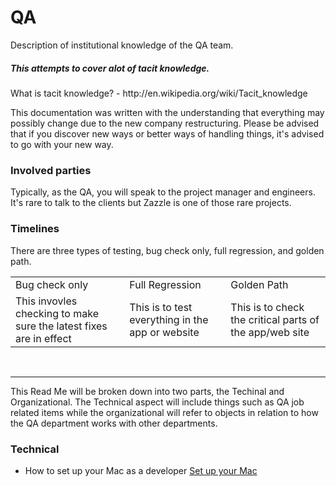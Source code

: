 <h1> QA </h1>
Description of institutional knowledge of the QA team.  


<h5> This attempts to cover alot of tacit knowledge.</h5>
What is tacit knowledge? - http://en.wikipedia.org/wiki/Tacit_knowledge

This documentation was written with the understanding that everything may possibly change due to the new company restructuring.  Please be advised that if you discover new ways or better ways of handling things, it's advised to go with your new way.  


<h3>Involved parties </h3>
Typically, as the QA, you will speak to the project manager and engineers.  It's rare to talk to the clients but Zazzle is one of those rare projects.  

<h3> Timelines </h3>
There are three types of testing, bug check only, full regression, and golden path.  

<table style="width:100%">
<tr>
  <td>Bug check only</td>
  <td>Full Regression</td>
  <td>Golden Path</td>
</tr>
<tr>
  <td>This invovles checking to make sure the latest fixes are in effect</td>
  <td>This is to test everything in the app or website</td>
  <td>This is to check the critical parts of the app/web site</td>
<tr/>
</table>
<br/>

<hr>

This Read Me will be broken down into two parts, the Techinal and Organizational.   The Technical aspect will include things such as QA job related items while the organizational will refer to objects in relation to how the QA department works with other departments.   

<h3>Technical</h3>

- How to set up your Mac as a developer <a href = "https://github.com/monsoonco/mac-dev-setup-js"> Set up your Mac </a>
